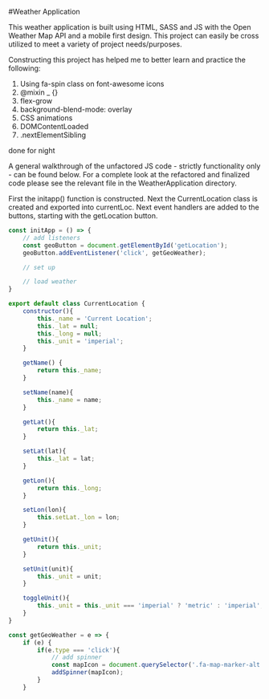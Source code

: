 #Weather Application

This weather application is built using HTML, SASS and JS with the Open Weather Map API and a mobile first design. This project can easily be cross utilized to meet a variety of project needs/purposes.

Constructing this project has helped me to better learn and practice the following:
1) Using fa-spin class on font-awesome icons
2) @mixin _ {}
3) flex-grow
4) background-blend-mode: overlay
5) CSS animations
6) DOMContentLoaded
7) .nextElementSibling
 

 done for night

A general walkthrough of the unfactored JS code - strictly functionality only - can be found below. For a complete look at the refactored and finalized code please see the relevant file in the WeatherApplication directory.

First the initapp() function is constructed. Next the CurrentLocation class is created and exported into currentLoc. Next event handlers are added to the buttons, starting with the getLocation button.
```JavaScript
const initApp = () => {
    // add listeners
    const geoButton = document.getElementById('getLocation');
    geoButton.addEventListener('click', getGeoWeather);

    // set up

    // load weather
}

export default class CurrentLocation {
    constructor(){
        this._name = 'Current Location';
        this._lat = null;
        this._long = null;
        this._unit = 'imperial';
    }

    getName() {
        return this._name;
    }

    setName(name){
        this._name = name;
    }

    getLat(){
        return this._lat;
    }

    setLat(lat){
        this._lat = lat;
    }

    getLon(){
        return this._long;
    }

    setLon(lon){
        this.setLat._lon = lon;
    }

    getUnit(){
        return this._unit;
    }

    setUnit(unit){
        this._unit = unit;
    }

    toggleUnit(){
        this._unit = this._unit === 'imperial' ? 'metric' : 'imperial';
    }
}

const getGeoWeather = e => {
    if (e) {
        if(e.type === 'click'){
            // add spinner
            const mapIcon = document.querySelector('.fa-map-marker-alt');
            addSpinner(mapIcon);
        }
    } 
```
